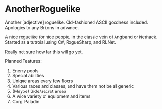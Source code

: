 # AnotherRoguelike
Another [adjective] roguelike. Old-fashioned ASCII goodness included. Apologies to any Britons in advance.

A nice roguelike for nice people. In the classic vein of Angband or Nethack. Started as a tutroial using C#, RogueSharp, and RLNet.

Really not sure how far this will go yet. 

Planned Features:

1. Enemy pools
2. Special abilities
3. Unique areas every few floors
4. Various races and classes, and have them not be all generic
5. (Maybe) Side/secret areas
6. A wide variety of equipment and items
7. Corgi Paladin
